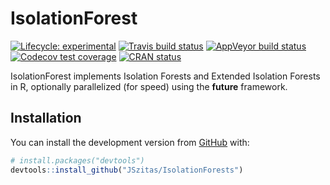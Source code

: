 
<!-- README.md is generated from README.Rmd. Please edit that file -->

# IsolationForest

<!-- badges: start -->

[![Lifecycle:
experimental](https://img.shields.io/badge/lifecycle-experimental-orange.svg)](https://www.tidyverse.org/lifecycle/#experimental)
[![Travis build
status](https://travis-ci.org/JSzitas/IsolationForests.svg?branch=master)](https://travis-ci.org/JSzitas/IsolationForests)
[![AppVeyor build
status](https://ci.appveyor.com/api/projects/status/github/JSzitas/IsolationForests?branch=master&svg=true)](https://ci.appveyor.com/project/JSzitas/IsolationForests)
[![Codecov test
coverage](https://codecov.io/gh/JSzitas/IsolationForests/branch/master/graph/badge.svg)](https://codecov.io/gh/JSzitas/IsolationForests?branch=master)
[![CRAN
status](https://www.r-pkg.org/badges/version/IsolationForest)](https://CRAN.R-project.org/package=IsolationForest)
<!-- badges: end -->

IsolationForest implements Isolation Forests and Extended Isolation
Forests in R, optionally parallelized (for speed) using the **future**
framework.

## Installation

You can install the development version from
[GitHub](https://github.com/) with:

``` r
# install.packages("devtools")
devtools::install_github("JSzitas/IsolationForests")
```
